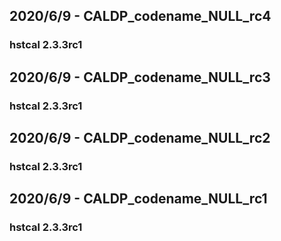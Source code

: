 ## 2020/6/9 - CALDP_codename_NULL_rc4
### hstcal 2.3.3rc1

## 2020/6/9 - CALDP_codename_NULL_rc3
### hstcal 2.3.3rc1

## 2020/6/9 - CALDP_codename_NULL_rc2
### hstcal 2.3.3rc1

## 2020/6/9 - CALDP_codename_NULL_rc1
### hstcal 2.3.3rc1

